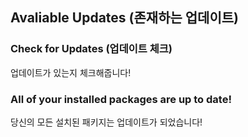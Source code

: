## Avaliable Updates (존재하는 업데이트)

### Check for Updates (업데이트 체크)

업데이트가 있는지 체크해줍니다!

### All of your installed packages are up to date!

당신의 모든 설치된 패키지는 업데이트가 되었습니다!

